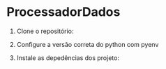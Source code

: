 # ProcessadorDados
1. Clone o repositório:

2. Configure a versão correta do python com pyenv

3. Instale as depedências dos projeto: